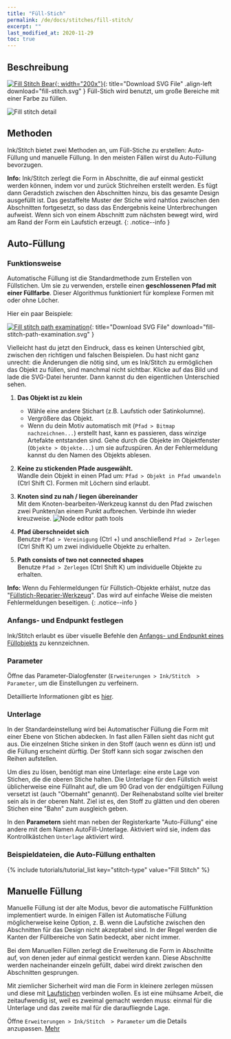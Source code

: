 ```yaml
---
title: "Füll-Stich"
permalink: /de/docs/stitches/fill-stitch/
excerpt: ""
last_modified_at: 2020-11-29
toc: true
---
```

## Beschreibung

[![Fill Stitch Bear](/assets/images/docs/fill-stitch-example.jpg){: width="200x"}](/assets/images/docs/fill-stitch.svg){: title="Download SVG File" .align-left download="fill-stitch.svg" }
Füll-Stich wird benutzt, um große Bereiche mit einer Farbe zu füllen.

![Fill stitch detail](/assets/images/docs/fill-stitch-detail.jpg)

## Methoden

Ink/Stitch bietet zwei Methoden an, um Füll-Stiche zu erstellen: Auto-Füllung und manuelle Füllung. In den meisten Fällen wirst du Auto-Füllung bevorzugen.

**Info:** Ink/Stitch zerlegt die Form in Abschnitte, die auf einmal gestickt werden können, indem vor und zurück Stichreihen erstellt werden. Es fügt dann Geradstich zwischen den Abschnitten hinzu, bis das gesamte Design ausgefüllt ist. Das gestaffelte Muster der Stiche wird nahtlos zwischen den Abschnitten fortgesetzt, so dass das Endergebnis keine Unterbrechungen aufweist. Wenn sich von einem Abschnitt zum nächsten bewegt wird, wird am Rand der Form ein Laufstich erzeugt.
{: .notice--info }

## Auto-Füllung

### Funktionsweise

Automatische Füllung ist die Standardmethode zum Erstellen von Füllstichen. Um sie zu verwenden, erstelle einen **geschlossenen Pfad mit einer Füllfarbe**. Dieser Algorithmus funktioniert für komplexe Formen mit oder ohne Löcher.

Hier ein paar Beispiele:

[![Fill stitch path examination](/assets/images/docs/en/fill-path.svg)](/assets/images/docs/en/fill-path.svg){: title="Download SVG File" download="fill-stitch-path-examination.svg" }

Vielleicht hast du jetzt den Eindruck, dass es keinen Unterschied gibt, zwischen den richtigen und falschen Beispielen. Du hast nicht ganz unrecht: die Änderungen die nötig sind, um es Ink/Stitch zu ermöglichen das Objekt zu füllen, sind manchmal nicht sichtbar. Klicke auf das Bild und lade die SVG-Datei herunter. Dann kannst du den eigentlichen Unterschied sehen.

1. **Das Objekt ist zu klein**
   * Wähle eine andere Stichart (z.B. Laufstich oder Satinkolumne).
   * Vergrößere das Objekt.
   * Wenn du dein Motiv automatisch mit (`Pfad > Bitmap nachzeichnen...`) erstellt hast, kann es passieren, dass winzige Artefakte entstanden sind.
     Gehe durch die Objekte im Objektfenster (`Objekte > Objekte...`) um sie aufzuspüren. An der Fehlermeldung kannst du den Namen des Objekts ablesen.

2. **Keine zu stickenden Pfade ausgewählt.**<br>
   Wandle dein Objekt in einen Pfad um: `Pfad > Objekt in Pfad umwandeln` (Ctrl Shift C). Formen mit Löchern sind erlaubt.

3. **Knoten sind zu nah / liegen übereinander**<br>
   Mit dem Knoten-bearbeiten-Werkzeug kannst du den Pfad zwischen zwei Punkten/an einem Punkt aufbrechen. Verbinde ihn wieder kreuzweise.
   ![Node editor path tools](/assets/images/docs/node-editor-break-apart-combine.png)

4. **Pfad überschneidet sich**<br>
   Benutze `Pfad > Vereinigung` (Ctrl +) und anschließend `Pfad > Zerlegen` (Ctrl Shift K) um zwei individuelle Objekte zu erhalten.

5. **Path consists of two not connected shapes**<br>
   Benutze `Pfad > Zerlegen` (Ctrl Shift K) um individuelle Objekte zu erhalten.

**Info:** Wenn du Fehlermeldungen für Füllstich-Objekte erhälst, nutze das "[Füllstich-Reparier-Werkzeug](/de/docs/fill-tools/)". Das wird auf einfache Weise die meisten Fehlermeldungen beseitigen.
{: .notice--info }

### Anfangs- und Endpunkt festlegen

Ink/Stitch erlaubt es über visuelle Befehle den [Anfangs- und Endpunkt eines Füllobjekts](/de/docs/commands) zu kennzeichnen.

### Parameter

Öffne das Parameter-Dialogfenster (`Erweiterungen > Ink/Stitch  > Parameter`, um die Einstellungen zu verfeinern.

Detaillierte Informationen gibt es [hier](/de/docs/params/#autofüllung).

### Unterlage
In der Standardeinstellung wird bei Automatischer Füllung die Form mit einer Ebene von Stichen abdecken. In fast allen Fällen sieht das nicht gut aus. Die einzelnen Stiche sinken in den Stoff (auch wenn es dünn ist) und die Füllung erscheint dürftig. Der Stoff kann sich sogar zwischen den Reihen aufstellen.

Um dies zu lösen, benötigt man eine Unterlage: eine erste Lage von Stichen, die die oberen Stiche halten. Die Unterlage für den Füllstich weist üblicherweise eine Füllnaht auf, die um 90 Grad von der endgültigen Füllung versetzt ist (auch "Obernaht" genannt). Der Reihenabstand sollte viel breiter sein als in der oberen Naht. Ziel ist es, den Stoff zu glätten und den oberen Stichen eine "Bahn" zum ausgleich geben.

In den **Parametern** sieht man neben der Registerkarte "Auto-Füllung" eine andere mit dem Namen AutoFill-Unterlage. Aktiviert wird sie, indem das Kontrollkästchen `Unterlage` aktiviert wird.

### Beispieldateien, die Auto-Füllung enthalten
{% include tutorials/tutorial_list key="stitch-type" value="Fill Stitch" %}

## Manuelle Füllung
Manuelle Füllung ist der alte Modus, bevor die automatische Füllfunktion implementiert wurde. In einigen Fällen ist Automatische Füllung möglicherweise keine Option, z. B. wenn die Laufstiche zwischen den Abschnitten für das Design nicht akzeptabel sind. In der Regel werden die Kanten der Füllbereiche von Satin bedeckt, aber nicht immer.

Bei dem Manuellen Füllen zerlegt die Erweiterung die Form in Abschnitte auf, von denen jeder auf einmal gestickt werden kann. Diese Abschnitte werden nacheinander einzeln gefüllt, dabei wird direkt zwischen den Abschnitten gesprungen.

Mit ziemlicher Sicherheit wird man die Form in kleinere zerlegen müssen und diese mit [Laufstichen](/de/docs/stitches/running-stitch) verbinden wollen. Es ist eine mühsame Arbeit, die zeitaufwendig ist, weil es zweimal gemacht werden muss: einmal für die Unterlage und das zweite mal für die daraufliegnde Lage.

Öffne `Erweiterungen > Ink/Stitch  > Parameter` um die Details anzupassen. [Mehr](/de/docs/params/#manuelle-füllung)
